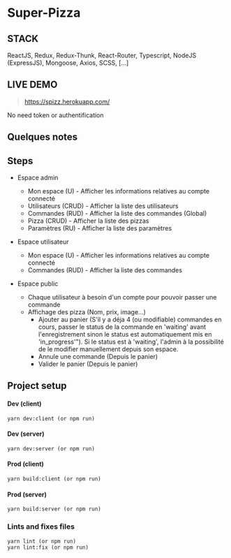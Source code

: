# Super-Pizza

## STACK

ReactJS, Redux, Redux-Thunk, React-Router, Typescript, NodeJS (ExpressJS), Mongoose, Axios, SCSS, [...]

## LIVE DEMO

> https://spizz.herokuapp.com/

No need token or authentification

## Quelques notes

## Steps

- Espace admin
	- Mon espace (U) - Afficher les informations relatives au compte connecté
	- Utilisateurs (CRUD) - Afficher la liste des utilisateurs
	- Commandes (RUD) - Afficher la liste des commandes (Global)
	- Pizza (CRUD) - Afficher la liste des pizzas
	- Paramètres (RU) - Afficher la liste des paramètres

- Espace utilisateur
	- Mon espace (U) - Afficher les informations relatives au compte connecté
	- Commandes (RUD) - Afficher la liste des commandes

- Espace public
    - Chaque utilisateur à besoin d'un compte pour pouvoir passer une commande
    - Affichage des pizza (Nom, prix, image...)
        - Ajouter au panier (S'il y a déja 4 (ou modifiable) commandes en cours, passer le status de la commande
		en 'waiting' avant l'enregistrement sinon le status est automatiquement mis en 'in_progress'"). Si le 			status est à 'waiting', l'admin à la possibilité de le modifier manuellement depuis son espace.
        - Annule une commande (Depuis le panier)
        - Valider le panier (Depuis le panier)

## Project setup

#### Dev (client)

```
yarn dev:client (or npm run)
```

#### Dev (server)

```
yarn dev:server (or npm run)
```

#### Prod (client)

```
yarn build:client (or npm run)
```

#### Prod (server)

```
yarn build:server (or npm run)
```

### Lints and fixes files

```
yarn lint (or npm run)
yarn lint:fix (or npm run)
```
